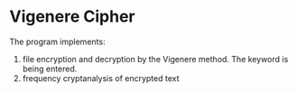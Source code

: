 # Vigenere Cipher

The program implements:
1. file encryption and decryption by the Vigenere method. The keyword is being entered.
2. frequency cryptanalysis of encrypted text
